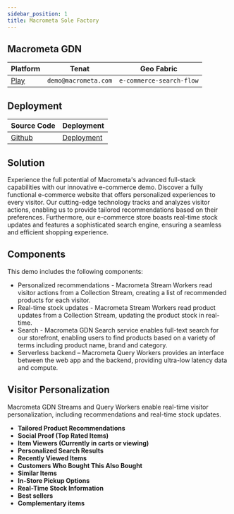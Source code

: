 ```yaml
---
sidebar_position: 1
title: Macrometa Sole Factory
---
```


## Macrometa GDN

| **Platform**                       | **Tenat**                      | **Geo Fabric** |
| ---------------------------------- | ------------------------------ | -------------- |
| [Play](https://play.macrometa.io/) | `demo@macrometa.com` | `e-commerce-search-flow` |

## Deployment

| **Source Code**                       | **Deployment**                      | 
| ---------------------------------- | ------------------------------ | 
| [Github](https://github.com/Macrometacorp/e-commerce) | [Deployment](https://macrometacorp.github.io/e-commerce/) | 

## Solution

Experience the full potential of Macrometa's advanced full-stack capabilities with our innovative e-commerce demo. Discover a fully functional e-commerce website that offers personalized experiences to every visitor. Our cutting-edge technology tracks and analyzes visitor actions, enabling us to provide tailored recommendations based on their preferences. Furthermore, our e-commerce store boasts real-time stock updates and features a sophisticated search engine, ensuring a seamless and efficient shopping experience.

## Components

This demo includes the following components:

- Personalized recommendations - Macrometa Stream Workers read visitor actions from a Collection Stream, creating a list of recommended products for each visitor.
- Real-time stock updates - Macrometa Stream Workers read product updates from a Collection Stream, updating the product stock in real-time.
- Search - Macrometa GDN Search service enables full-text search for our storefront, enabling users to find products based on a variety of terms including product name, brand and category.
- Serverless backend – Macrometa Query Workers provides an interface between the web app and the backend, providing ultra-low latency data and compute.

## Visitor Personalization

Macrometa GDN Streams and Query Workers enable real-time visitor personalization, including recommendations and real-time stock updates.

- **Tailored Product Recommendations**
- **Social Proof (Top Rated Items)**
- **Item Viewers (Currently in carts or viewing)**
- **Personalized Search Results**
- **Recently Viewed Items**
- **Customers Who Bought This Also Bought**
- **Similar Items**
- **In-Store Pickup Options**
- **Real-Time Stock Information**
- **Best sellers**
- **Complementary items**